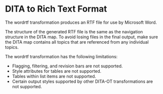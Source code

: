 # DITA to Rich Text Format

The wordrtf transformation produces an RTF file for use by Microsoft Word.

The structure of the generated RTF file is the same as the navigation structure in the DITA map. To avoid losing files in the final output, make sure the DITA map contains all topics that are referenced from any individual topics.

The wordrtf transformation has the following limitations:

-   Flagging, filtering, and revision bars are not supported.
-   Style attributes for tables are not supported.
-   Tables within list items are not supported.
-   Certain output styles supported by other DITA-OT transformations are not supported.


